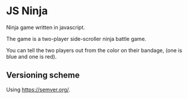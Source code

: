 # JS Ninja
Ninja game written in javascript.

The game is a two-player side-scroller ninja battle game.

You can tell the two players out from the color on their bandage, (one is blue and one is red).
## Versioning scheme
Using https://semver.org/.
